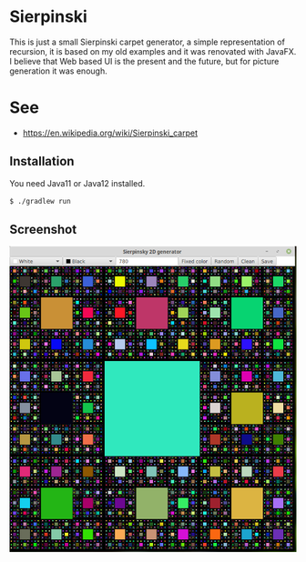 # Sierpinski

This is just a small Sierpinski carpet generator, a simple representation of recursion,
it is based on my old examples and it was renovated with JavaFX. I believe that
Web based UI is the present and the future, but for picture generation it was enough.

# See
- https://en.wikipedia.org/wiki/Sierpinski_carpet

## Installation

You need Java11 or Java12 installed.

```bash
$ ./gradlew run
```

## Screenshot
![Sierpinski generator screenshot](/docs/sierpinski_generator_01.png)
